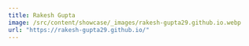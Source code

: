 ```yaml
---
title: Rakesh Gupta
image: /src/content/showcase/_images/rakesh-gupta29.github.io.webp
url: "https://rakesh-gupta29.github.io/"
---
```

